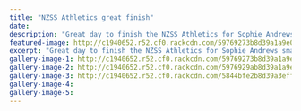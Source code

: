 ```yaml
---
title: "NZSS Athletics great finish"
date: 
description: "Great day to finish the NZSS Athletics for Sophie Andrews smashing her p.b in javelin. Finished 9th in NZ. She got 12th overall in hammer. Rebecca Baker came 8th in 1500m junior girls final..."
featured-image: http://c1940652.r52.cf0.rackcdn.com/59769273b8d39a1a9e000aeb/Sophie-Andrews-javelin-p.b.jpg
excerpt: "Great day to finish the NZSS Athletics for Sophie Andrews smashing her p.b in javelin. Finished 9th in NZ. She got 12th overall in hammer. Rebecca Baker came 8th in 1500m junior girls final."
gallery-image-1: http://c1940652.r52.cf0.rackcdn.com/59769273b8d39a1a9e000aeb/Sophie-Andrews-javelin-p.b.jpg
gallery-image-2: http://c1940652.r52.cf0.rackcdn.com/5976929ab8d39a1a9e000aed/Rebecca-Baker-passing.jpg
gallery-image-3: http://c1940652.r52.cf0.rackcdn.com/5844bfe2b8d39a3eff000192/Sophie-Andrews-hammer.jpg
gallery-image-4: 
gallery-image-5: 
---
```

